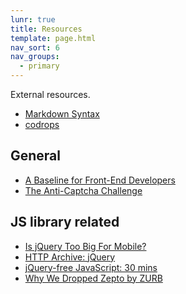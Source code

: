 ```yaml
---
lunr: true
title: Resources
template: page.html
nav_sort: 6
nav_groups:
  - primary
---
```


External resources.


* [Markdown Syntax](http://daringfireball.net/projects/markdown/syntax)
* [codrops](http://tympanus.net/codrops/category/playground/)

General
-------------------------

* [A Baseline for Front-End Developers](http://rmurphey.com/blog/2012/04/12/a-baseline-for-front-end-developers/)
* [The Anti-Captcha Challenge](http://blog.fili.nl/the-anti-captcha-challenge/)

JS library related
-------------------------

* [Is jQuery Too Big For Mobile?](http://modernweb.com/2014/03/10/is-jquery-too-big-for-mobile/)
* [HTTP Archive: jQuery](http://www.stevesouders.com/blog/2013/03/18/http-archive-jquery/)
* [jQuery-free JavaScript: 30 mins](https://presentboldly.com/elijahmanor/jquery-free-javascript)
* [Why We Dropped Zepto by ZURB](http://zurb.com/article/1293/why-we-dropped-zepto)